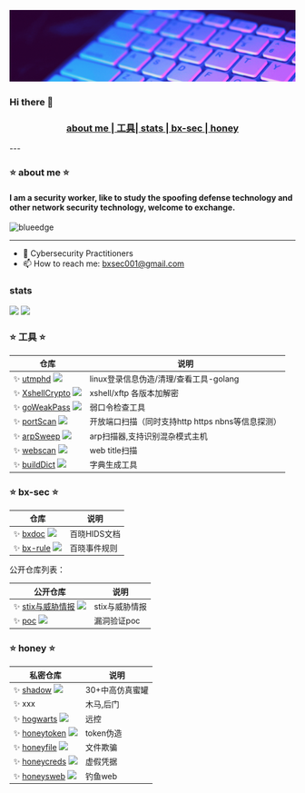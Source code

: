 ![img](Do%20Hacks%20to%20Secure.gif)

### Hi there 👋

<h3 align ="center"><a href="#aboutMe"> about me </a>|<a href="#projects">  工具</a>|<a href="#stats"> stats </a>|<a href="#hids"> bx-sec </a>|<a href="#honey"> honey </a></h3>
---
<h3 id="aboutMe"> ⭐️ about me ⭐️</h3>

<h4>I am a security worker, like to study the spoofing defense technology and other network security technology, welcome to exchange.</h4>
<img src="https://komarev.com/ghpvc/?username=phil-fly&label=统计" alt="blueedge"/>

---

- 🌱  Cybersecurity Practitioners
- 📫 How to reach me: bxsec001@gmail.com

<h3 id ="stats"> stats</h3>

<p>
<img height=150 src="https://github-readme-stats.vercel.app/api?username=phil-fly&count_private=true&show_icons=true&theme=tokyonight">
<img height=150 src="https://github-readme-stats.vercel.app/api/top-langs/?username=phil-fly&layout=compact&theme=tokyonight&hide=html">
</p>


<h3 id="projects"> ⭐️ 工具 ⭐️</h3>

| 仓库 | 说明 |
| ------------------------------------------------------------ | -------------- |
| ✨ [utmphd](https://gitee.com/phil-fly/utmphd)  ![](https://img.shields.io/github/stars/phil-fly/utmphd)| linux登录信息伪造/清理/查看工具-golang |
| ✨ [XshellCrypto](https://gitee.com/phil-fly/XshellCrypto)  ![](https://img.shields.io/github/stars/phil-fly/XshellCrypto)| xshell/xftp 各版本加解密 |
| ✨ [goWeakPass](https://github.com/phil-fly/goWeakPass)   ![](https://img.shields.io/github/stars/phil-fly/goWeakPass) | 弱口令检查工具 |
| ✨ [portScan](https://github.com/phil-fly/portScan)   ![](https://img.shields.io/github/stars/phil-fly/portScan)|开放端口扫描（同时支持http https  nbns等信息探测）|
| ✨ [arpSweep](https://github.com/phil-fly/arpSweep)   ![](https://img.shields.io/github/stars/phil-fly/arpSweep)|arp扫描器,支持识别混杂模式主机|
| ✨ [webscan](https://github.com/phil-fly/webscan)   ![](https://img.shields.io/github/stars/phil-fly/webscan)|web title扫描|
| ✨ [buildDict](https://github.com/phil-fly/buildDict)   ![](https://img.shields.io/github/stars/phil-fly/buildDict)|字典生成工具|


<h3 id ="hids">⭐️ bx-sec ⭐️</h3>

| 仓库 | 说明 |
| ------------------------------------------------------------ | -------------- |
| ✨ [bxdoc](https://gitee.com/bx-sec/bxdoc)  ![](https://img.shields.io/github/stars/phil-fly/bxdoc)| 百晓HIDS文档 |
| ✨ [bx-rule](https://github.com/phil-fly/bx-rule)   ![](https://img.shields.io/github/stars/phil-fly/bx-rule) | 百晓事件规则 |

公开仓库列表：

| 公开仓库 | 说明 |
| ------------------------------------------------------------ | -------------- |
| ✨ [stix与威胁情报](https://github.com/phil-fly/stixdoc)   ![](https://img.shields.io/github/stars/phil-fly/stixdoc) | stix与威胁情报 |
| ✨ [poc](https://github.com/phil-fly/poc)   ![](https://img.shields.io/github/stars/phil-fly/poc) | 漏洞验证poc |

<h3 id ="honey">⭐️ honey ⭐️</h3>

| 私密仓库 | 说明 |
| ------------------------------------------------------------ | -------------- |
| ✨ [shadow](https://github.com/phil-fly/shadow)   ![](https://img.shields.io/github/stars/phil-fly/shadow) | 30+中高仿真蜜罐 |
| ✨ xxx | 木马,后门 |
| ✨ [hogwarts](https://github.com/phil-fly/hogwarts)   ![](https://img.shields.io/github/stars/phil-fly/hogwarts) | 远控 |
| ✨ [honeytoken](https://github.com/phil-fly/honeytoken)   ![](https://img.shields.io/github/stars/phil-fly/honeytoken) | token伪造 |
| ✨ [honeyfile](https://github.com/phil-fly/honeyfile)   ![](https://img.shields.io/github/stars/phil-fly/honeyfile) | 文件欺骗 |
| ✨ [honeycreds](https://github.com/phil-fly/honeycreds)   ![](https://img.shields.io/github/stars/phil-fly/honeycreds) | 虚假凭据 |
| ✨ [honeysweb](https://github.com/phil-fly/honeysweb)   ![](https://img.shields.io/github/stars/phil-fly/honeysweb) | 钓鱼web |

